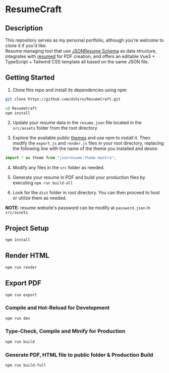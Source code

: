 # ResumeCraft

## Description

This repository serves as my personal portfolio, although you're welcome to clone it if you'd like. \
Resume managing tool that use [JSONResume Schema](https://jsonresume.org/schema) as data structure, integrates with [resumed](https://github.com/rbardini/resumed) for PDF creation, and offers an editable Vue3 + TypeScript + Tailwind CSS template all based on the same JSON file.

## Getting Started

1. Clone this repo and install its dependencies using npm

```sh
git clone https://github.com/dshiro/ResumeCraft.git
```

```sh
cd ResumeCraft
npm install
```

2. Update your resume data in the `resume.json` file located in the `src/assets` folder from the root directory

3. Explore the available public [themes](https://www.npmjs.com/search?ranking=maintenance&q=jsonresume-theme) and use npm to install it. Then modify the `export.js` and `render.js` files in your root directory, replacing the following line with the name of the theme you installed and desire:

```javascript
import * as theme from "jsonresume-theme-mantra";
```

4. Modify any files in the `src` folder as needed.

5. Generate your resume in PDF and build your production files by executing `npm run build-all`

6. Look for the `dist` folder in root directory. You can then proceed to host or utilize them as needed.

**NOTE:** resume website's password can be modify at `password.json` in `src/assets`

## Project Setup

```sh
npm install
```

## Render HTML

```sh
npm run render
```

## Export PDF

```sh
npm run export
```

### Compile and Hot-Reload for Development

```sh
npm run dev
```

### Type-Check, Compile and Minify for Production

```sh
npm run build
```

### Generate PDF, HTML file to public folder & Production Build

```sh
npm run build-full
```
